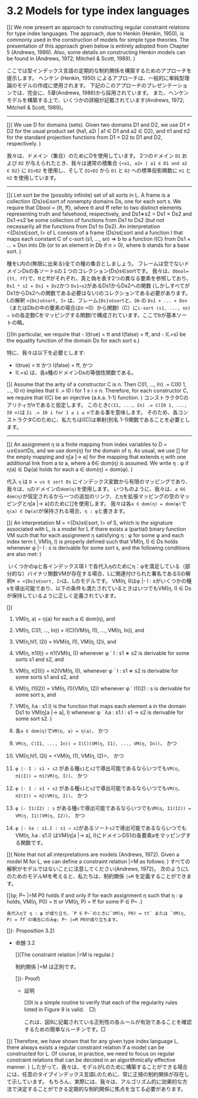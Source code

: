 # 3.2 Models for type index languages

[](
We now present an approach to constructing regular constraint relations for type index languages.
The approach, due to Henkin (Henkin, 1950), is commonly used in the construction of models for simple type theories.
The presentation of this approach given below is entirely adopted from Chapter 5 (Andrews, 1986).
Also, some details on constructing Henkin models can be found in (Andrews, 1972; Mitchell & Scott, 1989).
)

ここでは型インデックス言語の定期的な制約関係を構築するためのアプローチを提示します。
ヘンケン (Henkin, 1950) によるアプローチは、一般的に単純型理論のモデルの作成に使用されます。
下記のこのアプローチのプレゼンテーションでは、完全に、5章(Andrews, 1986)から採用されています。
また、ヘンケンモデルを構築する上で、いくつかの詳細が記載されています(Andrews, 1972; Mitchell & Scott, 1989)。

----

[](
We use D for domains (sets).
Given two domains D1 and D2, we use D1 × D2 for the usual product set {ha1, a2i | a1 ∈ D1 and a2 ∈ D2}, and π1 and π2 for the standard projection functions from D1 × D2 to D1 and D2, respectively.
)

我々は、ドメイン（集合）のためにDを使用しています。
2つのドメイン `D1` および `D2` が与えられたとき、我々は通常の積集合 `{<a1, a2> | a1 ∈ D1 and a2 ∈ D2}` に `D1×D2` を使用し、そして `D1×D2` から `D1` と `D2` への標準投影関数に `π1` と `π2` を使用しています。

----

[](
Let sort be the (possibly infinite) set of all sorts in L.
A frame is a collection {Ds}s∈sort of nonempty domains Ds, one for each sort s.
We require that Dbool = {tt, ff}, where tt and ff refer to two distinct elements representing truth and falsehood, respectively, and Ds1∗s2 = Ds1 × Ds2 and Ds1→s2 be some collection of functions from Ds1 to Ds2 (but not necessarily all the functions from Ds1 to Ds2).
An interpretation <{Ds}s∈sort, I> of L consists of a frame {Ds}s∈sort and a function I that maps each constant C of c-sort (s1, ..., sn) ⇒ b to a function I(C) from Ds1 × ... × Dsn into Db (or to an element in Db if n = 0), where b stands for a base sort.
)

種をL内の(無限に出来る)全ての種の集合としましょう。
フレームは空でないドメインDsの各ソートsの１つのコレクション{Ds}s∈sortです。
我々は、`Dbool={tt, ff}`で、ttとffがそれぞれ、真と偽を表す2つの異なる要素を参照しており、`Ds1 * s2 = Ds1 × Ds2`かつ `Ds1→s2`があるDs1からDs2への関数 (しかしすべてがDs1からDs2への関数である必要はない)のコレクションである必要があります。
Lの解釈 `<{Ds}s∈sort, I>` は、フレーム`{Ds}s∈sort`と、`Db` の `Ds1 × ... × Dsn`（またはDbの中の要素の場合はn =0）から関数I（C）に`c-sort (s1, ..., sn) ⇒ b`の各定数Cをマッピングする関数Iで構成されています。ここでbが基本ソートの略。

[](In particular, we require that - I(true) = tt and I(false) = ff, and - I(.=s) be the equality function of the domain Ds for each sort s.)


特に、我々は以下を必要とします:

- I(true) = tt かつ I(false) = ff, かつ
- I(.=s) は、各s種のドメインDsの等価性関数である。

[](
Assume that the arity of a constructor C is n.
Then C(I1, ..., In) .= C(I0 1, ..., I0 n) implies that Ii .= I0 i for 1 ≤ i ≤ n.
Therefore, for each constructor C, we require that I(C) be an injective (a.k.a. 1-1) function.
)
コンストラクタCのアリティがnであると仮定します。
このとき`C(I1, ..., In) .= C(I0 1, ..., I0 n)`は `Ii .= I0 i for 1 ≤ i ≤ n`である事を意味します。
そのため、各コンストラクタCのために、私たちはI(C)は単射(別名 1-1)関数であることを必要とします。

----

[](
An assignment η is a finite mapping from index variables to D = ∪s∈sortDs, and we use dom(η) for the domain of η.
As usual, we use [] for the empty mapping and η[a |→ a] for the mapping that extends η with one additional link from a to a, where a 6∈ dom(η) is assumed.
We write η : φ if η(a) ∈ Dφ(a) holds for each a ∈ dom(η) = dom(φ).
)

代入 `η` は `D = ∪s ∈ sort Ds` にインデックス変数から有限のマッピングであり、我々は、`η`のドメインの`dom(η)`を使用します。
いつものように、我々は、`a 6∈ dom(η)`が仮定されるから一つの追加のリンク、とηを拡張マッピングの空のマッピングとη[a |→ a]のために[]を使用します。
我々は各`a ∈ dom(η) = dom(φ)`で`η(a) ∈ Dφ(a)`が保持される場合、`η : φ`と書きます。

[](
An interpretation M = <{Ds}s∈sort, I> of S, which is the signature associated with L, is a model for L if there exists a (partial) binary function VM such that for each assignment η satisfying η : φ for some φ and each index term I, VM(η, I) is properly defined such that VM(η, I) ∈ Ds holds whenever φ |- I : s is derivable for some sort s, and the following conditions are also met:
)

 いくつかのφと各インデックス項 I で各代入ηのためにη：φを満足している（部分的な）バイナリ関数VMが存在する場合、Lに関連付けられた署名であるSの解釈`M = <{Ds}s∈sort, I>`は、Lのモデルです。
VM(η, I)はφ |- I : sがいくつかの種sを導出可能であり、以下の条件も満たされているときはいつでもVM(η, I) ∈ Dsが保持しているように正しく定義されています。

[](
1. VM(η, a) = η(a) for each a ∈ dom(η), and
2. VM(η, C(I1, ..., In)) = I(C)(VM(η, I1), ..., VM(η, In)), and
3. VM(η,hI1, I2i) = hVM(η, I1), VM(η, I2)i, and
4. VM(η, π1(I)) = π1(VM(η, I)) whenever φ ` I : s1 ∗ s2 is derivable for some sorts s1 and s2, and
5. VM(η, π2(I)) = π2(VM(η, I)), whenever φ ` I : s1 ∗ s2 is derivable for some sorts s1 and s2, and
6. VM(η, I1(I2)) = VM(η, I1)(VM(η, I2)) whenever φ ` I1(I2) : s is derivable for some sort s, and
7. VM(η, λa : s1.I) is the function that maps each element a in the domain Ds1 to VM(η[a |→ a], I) whenever φ ` λa : s1.I : s1 → s2 is derivable for some sort s2.
)

1. 各`a ∈ dom(η)`で`VM(η, a) = η(a)`、 かつ
2. `VM(η, C(I1, ..., In)) = I(C)(VM(η, I1), ..., VM(η, In))`、 かつ
3. VM(η,hI1, I2i) = <VM(η, I1), VM(η, I2)>、 かつ
4. `φ |- I : s1 ∗ s2` がある種`s1`と`s2`で導出可能であるならいつでも`VM(η, π1(I)) = π1(VM(η, I))`、 かつ
5. `φ |- I : s1 ∗ s2` がある種`s1`と`s2`で導出可能であるならいつでも`VM(η, π2(I)) = π2(VM(η, I))`、 かつ
6. `φ |- I1(I2) : s`  がある種`s`で導出可能であるならいつでも`VM(η, I1(I2)) = VM(η, I1)(VM(η, I2))`、 かつ
7. `φ |- λa : s1.I : s1 → s2`があるソート`s2`で導出可能であるならいつでもVM(η, λa : s1.I) はVM(η[a |→ a], I)にドメインDS1の各要素aをマッピングする関数です。


[](
Note that not all interpretations are models (Andrews, 1972).
Given a model M for L, we can define a constraint relation |=M as follows:
)
すべての解釈がモデルではないことに注意してください(Andrews, 1972)。
次のようにLのためのモデルMを考えると、私たちは、制約関係 `|=M` を定義することができます。

[](φ; P~ |=M P0 holds if and only if for each assignment η such that η : φ holds, VM(η, P0) = tt or VM(η, P) = ff for some P ∈ P~ .)

	各代入ηで η : φ が成り立ち、`P ∈ P~`のときに`VM(η, P0) = tt` または `VM(η, P) = ff`の場合にのみφ; P~ |=M P0が成り立ちます。

[](- Proposition 3.2)
- 命題 3.2

	[](The constraint relation |=M is regular.)

	制約関係 |=M は正則です。

	[](- Proof)

	- 証明

		[](It is a simple routine to verify that each of the regularity rules listed in Figure 9 is valid.　□)

		これは、図9に記載されている正則性の各ルールが有効であることを確認するための簡単なルーチンです。□

[](
Therefore, we have shown that for any given type index language L, there always exists a regular constraint relation if a model can be constructed for L.
Of course, in practice, we need to focus on regular constraint relations that can be decided in an algorithmically effective manner.
)
したがって、我々は、モデルがLのために構築することができる場合には、任意のタイプインデックス言語Lのために、常に正規の制約関係が存在して示しています。
もちろん、実際には、我々は、アルゴリズム的に効果的な方法で決定することができる定期的な制約関係に焦点を当てる必要があります。
